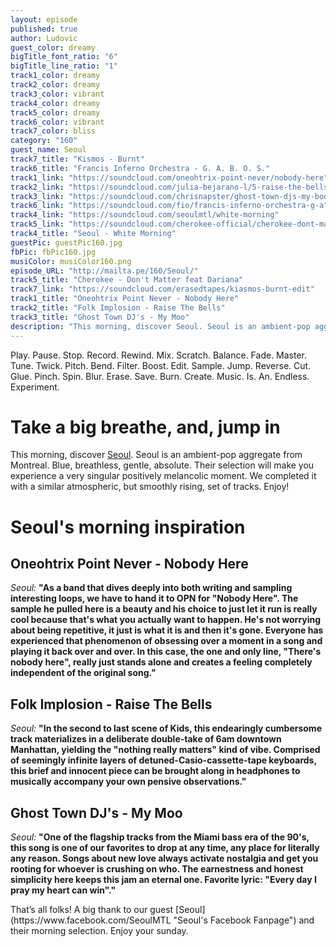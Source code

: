 ```yaml
---
layout: episode
published: true
author: Ludovic
guest_color: dreamy
bigTitle_font_ratio: "6"
bigTitle_line_ratio: "1"
track1_color: dreamy
track2_color: dreamy
track3_color: vibrant
track4_color: dreamy
track5_color: dreamy
track6_color: vibrant
track7_color: bliss
category: "160"
guest_name: Seoul
track7_title: "Kismos - Burnt"
track6_title: "Francis Inferno Orchestra - G. A. B. O. S."
track1_link: "https://soundcloud.com/oneohtrix-point-never/nobody-here"
track2_link: "https://soundcloud.com/julia-bejarano-l/5-raise-the-bells-de-la-banda"
track3_link: "https://soundcloud.com/chrisnapster/ghost-town-djs-my-boo-hd-radio"
track6_link: "https://soundcloud.com/fio/francis-inferno-orchestra-g-a"
track4_link: "https://soundcloud.com/seoulmtl/white-morning"
track5_link: "https://soundcloud.com/cherokee-official/cherokee-dont-matter-feat-1"
track4_title: "Seoul - White Morning"
guestPic: guestPic160.jpg
fbPic: fbPic160.jpg
musiColor: musiColor160.png
episode_URL: "http://mailta.pe/160/Seoul/"
track5_title: "Cherokee - Don't Matter feat Dariana"
track7_link: "https://soundcloud.com/erasedtapes/kiasmos-burnt-edit"
track1_title: "Oneohtrix Point Never - Nobody Here"
track2_title: "Folk Implosion - Raise The Bells"
track3_title: "Ghost Town DJ's - My Moo"
description: "This morning, discover Seoul. Seoul is an ambient-pop aggregate from Montreal. Blue, breathless, gentle, absolute. Their selection will make you experience a very singular positively melancolic moment. We completed it with a similar atmospheric, but smoothly rising, set of tracks. Enjoy!"
---
```


<p id="introduction">
Play. Pause. Stop. Record. Rewind. Mix. Scratch. Balance. Fade. Master. Tune. Twick. Pitch. Bend. Filter. Boost. Edit. Sample. Jump. Reverse. Cut. Glue. Pinch. Spin. Blur. Erase. Save. Burn. Create. Music. Is. An. Endless. Experiment.</p>

# Take a big breathe, and, jump in
 
This morning, discover [Seoul](https://www.facebook.com/SeoulMTL "Seoul's Facebook Fanpage"). Seoul is an ambient-pop aggregate from Montreal. Blue, breathless, gentle, absolute. Their selection will make you experience a very singular positively melancolic moment. We completed it with a similar atmospheric, but smoothly rising, set of tracks. Enjoy!

# Seoul's morning inspiration
 
## Oneohtrix Point Never - Nobody Here
_Seoul:_ **"**As a band that dives deeply into both writing and sampling interesting loops, we have to hand it to OPN for "Nobody Here". The sample he pulled here is a beauty and his choice to just let it run is really cool because that's what you actually want to happen. He's not worrying about being repetitive, it just is what it is and then it's gone.  Everyone has experienced that phenomenon of obsessing over a moment in a song and playing it back over and over. In this case, the one and only line, "There's nobody here", really just stands alone and creates a feeling completely independent of the original song.**"**
 
## Folk Implosion - Raise The Bells
_Seoul:_ **"**In the second to last scene of Kids, this endearingly cumbersome track materializes in a deliberate double-take of 6am downtown Manhattan, yielding the "nothing really matters" kind of vibe. Comprised of seemingly infinite layers of detuned-Casio-cassette-tape keyboards, this brief and innocent piece can be brought along in headphones to musically accompany your own pensive observations.**"**
 
## Ghost Town DJ's - My Moo
_Seoul:_ **"**One of the flagship tracks from the Miami bass era of the 90's, this song is one of our favorites to drop at any time, any place for literally any reason. Songs about new love always activate nostalgia and get you rooting for whoever is crushing on who. The earnestness and honest simplicity here keeps this jam an eternal one. Favorite lyric: "Every day I pray my heart can win".**"** 
 
<p id="outroduction">
That’s all folks! A big thank to our guest [Seoul](https://www.facebook.com/SeoulMTL "Seoul's Facebook Fanpage") and their morning selection. Enjoy your sunday.
</p>